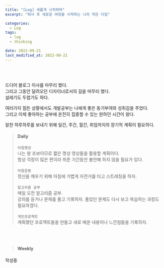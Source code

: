```yaml
---
title: "[Log] 새롭게 시작하며"
excerpt: "퇴사 후 새로운 여정을 시작하는 나의 작은 다짐"

categories:
  - Log
tags:
  - log
  - thinking

date: 2022-09-21
last_modified_at: 2022-09-21
---
```


<br>
<br>

드디어 블로그 이사를 마무리 했다.<br>
그리고 그동안 달려오던 디자이너로서의 길을 마무리 했다.<br>
설레기도 두렵기도 하다.

여러가지 힘든 상황에서도 개발공부는 나에게 좋은 동기부여와 성취감을 주었다.<br>
그리고 이제 좋아하는 공부에 온전히 집중할 수 있는 원하던 시간이 왔다.

알찬 하루하루를 보내기 위해 일간, 주간, 월간, 취업까지의 장기적 계획이 필요하다.<br>

> #### Daily
>
> `아침명상` <br> 나는 왕 초보이므로 짧은 명상 영상들을 활용할 계획이다. <br>항상 걱정이 많은 편이라 취준 기간동안 불안해 하지 않을 필요가 있다. <br><br> `아침운동` <br> 정신을 깨우기 위해 아침에 가볍게 자전거를 타고 스트레칭을 하자.<br><br> `알고리즘 공부` <br>매일 오전 알고리즘 공부. <br> 강의를 듣거나 문제를 풀고 기록하자. 풀었던 문제도 다시 보고 복습하는 과정도 필요하겠다. <br><br> `개인프로젝트` <br>계획했던 프로젝트들을 만들고 새로 배운 내용이나 느낀점들을 기록하자.

<br>
<br>

> #### Weekly

작성중
